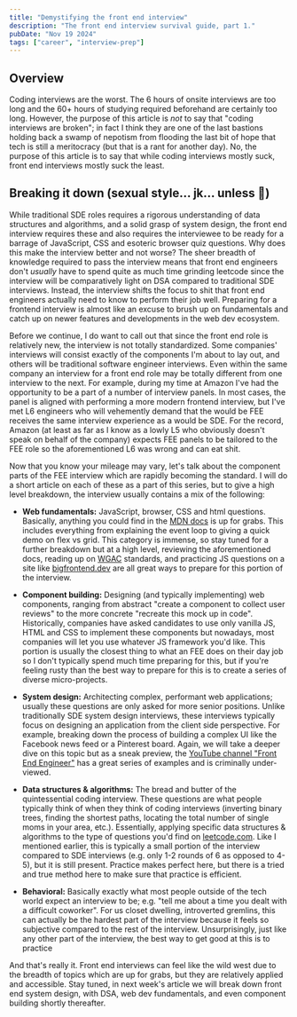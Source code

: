 ```yaml
---
title: "Demystifying the front end interview"
description: "The front end interview survival guide, part 1."
pubDate: "Nov 19 2024"
tags: ["career", "interview-prep"]
---
```


## Overview

Coding interviews are the worst. The 6 hours of onsite interviews are too long and the 60+ hours of studying required beforehand are certainly too long. However, the purpose of this article is _not_ to say that "coding interviews are broken"; in fact I think they are one of the last bastions holding back a swamp of nepotism from flooding the last bit of hope that tech is still a meritocracy (but that is a rant for another day). No, the purpose of this article is to say that while coding interviews mostly suck, front end interviews mostly suck the least.

## Breaking it down (sexual style... jk... unless 👀)

While traditional SDE roles requires a rigorous understanding of data structures and algorithms, and a solid grasp of system design, the front end interview requires these and also requires the interviewee to be ready for a barrage of JavaScript, CSS and esoteric browser quiz questions. Why does this make the interview better and not worse? The sheer breadth of knowledge required to pass the interview means that front end engineers don't _usually_ have to spend quite as much time grinding leetcode since the interview will be comparatively light on DSA compared to traditional SDE interviews. Instead, the interview shifts the focus to shit that front end engineers actually need to know to perform their job well. Preparing for a frontend interview is almost like an excuse to brush up on fundamentals and catch up on newer features and developments in the web dev ecosystem.

Before we continue, I do want to call out that since the front end role is relatively new, the interview is not totally standardized. Some companies' interviews will consist exactly of the components I'm about to lay out, and others will be traditional software engineer interviews. Even within the same company an interview for a front end role may be totally different from one interview to the next. For example, during my time at Amazon I've had the opportunity to be a part of a number of interview panels. In most cases, the panel is aligned with performing a more modern frontend interview, but I've met L6 engineers who will vehemently demand that the would be FEE receives the same interview experience as a would be SDE. For the record, Amazon (at least as far as I know as a lowly L5 who obviously doesn't speak on behalf of the company) expects FEE panels to be tailored to the FEE role so the aforementioned L6 was wrong and can eat shit.

Now that you know your mileage may vary, let's talk about the component parts of the FEE interview which are rapidly becoming the standard. I will do a short article on each of these as a part of this series, but to give a high level breakdown, the interview usually contains a mix of the following:

- **Web fundamentals:** JavaScript, browser, CSS and html questions. Basically, anything you could find in the [MDN docs](https://developer.mozilla.org/en-US/) is up for grabs. This includes everything from explaining the event loop to giving a quick demo on flex vs grid. This category is immense, so stay tuned for a further breakdown but at a high level, reviewing the aforementioned docs, reading up on [WGAC](https://www.w3.org/WAI/standards-guidelines/wcag/) standards, and practicing JS questions on a site like [bigfrontend.dev](https://bigfrontend.dev/) are all great ways to prepare for this portion of the interview.

- **Component building:** Designing (and typically implementing) web components, ranging from abstract "create a component to collect user reviews" to the more concrete "recreate this mock up in code". Historically, companies have asked candidates to use only vanilla JS, HTML and CSS to implement these components but nowadays, most companies will let you use whatever JS framework you'd like. This portion is usually the closest thing to what an FEE does on their day job so I don't typically spend much time preparing for this, but if you're feeling rusty than the best way to prepare for this is to create a series of diverse micro-projects.

- **System design:** Architecting complex, performant web applications; usually these questions are only asked for more senior positions. Unlike traditionally SDE system design interviews, these interviews typically focus on designing an application from the client side perspective. For example, breaking down the process of building a complex UI like the Facebook news feed or a Pinterest board. Again, we will take a deeper dive on this topic but as a sneak preview, the [YouTube channel "Front End Engineer"](https://www.youtube.com/@FrontEndEngineer) has a great series of examples and is criminally under-viewed.

- **Data structures & algorithms:** The bread and butter of the quintessential coding interview. These questions are what people typically think of when they think of coding interviews (inverting binary trees, finding the shortest paths, locating the total number of single moms in your area, etc.). Essentially, applying specific data structures & algorithms to the type of questions you'd find on [leetcode.com](https://leetcode.com/). Like I mentioned earlier, this is typically a small portion of the interview compared to SDE interviews (e.g. only 1-2 rounds of 6 as opposed to 4-5), but it is still present. Practice makes perfect here, but there is a tried and true method here to make sure that practice is efficient.

- **Behavioral:** Basically exactly what most people outside of the tech world expect an interview to be; e.g. "tell me about a time you dealt with a difficult coworker". For us closet dwelling, introverted gremlins, this can actually be the hardest part of the interview because it feels so subjective compared to the rest of the interview. Unsurprisingly, just like any other part of the interview, the best way to get good at this is to practice

And that's really it. Front end interviews can feel like the wild west due to the breadth of topics which are up for grabs, but they are relatively applied and accessible. Stay tuned, in next week's article we will break down front end system design, with DSA, web dev fundamentals, and even component building shortly thereafter.
